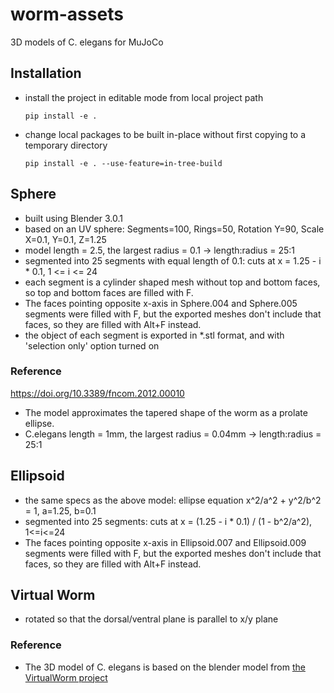 # worm-assets
3D models of C. elegans for MuJoCo

## Installation
* install the project in editable mode from local project path
    ```
    pip install -e .
    ```
* change local packages to be built in-place without first copying to a temporary directory
    ```
    pip install -e . --use-feature=in-tree-build
    ```

## Sphere
* built using Blender 3.0.1
* based on an UV sphere: Segments=100, Rings=50, Rotation Y=90, Scale X=0.1, Y=0.1, Z=1.25
* model length = 2.5, the largest radius = 0.1 -> length:radius = 25:1
* segmented into 25 segments with equal length of 0.1: cuts at x = 1.25 - i * 0.1, 1 <= i <= 24
* each segment is a cylinder shaped mesh without top and bottom faces, so top and bottom faces are filled with F.
* The faces pointing opposite x-axis in Sphere.004 and Sphere.005 segments were filled with F, 
but the exported meshes don't include that faces, so they are filled with Alt+F instead.
* the object of each segment is exported in *.stl format, and with 'selection only' option turned on

### Reference
https://doi.org/10.3389/fncom.2012.00010
* The model approximates the tapered shape of the worm as a prolate ellipse.
* C.elegans length = 1mm, the largest radius = 0.04mm -> length:radius = 25:1

## Ellipsoid
* the same specs as the above model: ellipse equation x^2/a^2 + y^2/b^2 = 1, a=1.25, b=0.1
* segmented into 25 segments: cuts at x = (1.25 - i * 0.1) / (1 - b^2/a^2), 1<=i<=24
* The faces pointing opposite x-axis in Ellipsoid.007 and Ellipsoid.009 segments were filled with F, 
but the exported meshes don't include that faces, so they are filled with Alt+F instead.

## Virtual Worm
* rotated so that the dorsal/ventral plane is parallel to x/y plane

### Reference
* The 3D model of C. elegans is based on the blender model from [the VirtualWorm project](http://caltech.wormbase.org/virtualworm/)
